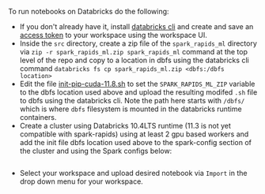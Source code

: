 To run notebooks on Databricks do the following:
- If you don't already have it, install [databricks cli](https://learn.microsoft.com/en-us/azure/databricks/dev-tools/cli/) and create and save an [access token](https://docs.databricks.com/dev-tools/api/latest/authentication.html) to your workspace using the workspace UI. 
- Inside the `src` directory, create a zip file of the `spark_rapids_ml` directory via `zip -r spark_rapids_ml.zip spark_rapids_ml` command at the top level of the repo and copy to a location in dbfs using the databricks cli command `databricks fs cp spark_rapids_ml.zip <dbfs:/dbfs location>` 
- Edit the file [init-pip-cuda-11.8.sh](init-pip-cuda-11.8.sh) to set the `SPARK_RAPIDS_ML_ZIP` variable to the dbfs location used above and upload the resulting modifed `.sh` file to dbfs using the databricks cli.  Note the path here starts with `/dbfs/` which is where `dbfs` filesystem is mounted in the databricks runtime containers. 
- Create a cluster using Databricks 10.4LTS runtime (11.3 is not yet compatible with spark-rapids) using at least 2 gpu based workers and add the init file dbfs location used above to the spark-config section of the cluster and using the Spark configs below:
```
```
- Select your workspace and upload desired notebook via `Import` in the drop down menu for your workspace.
